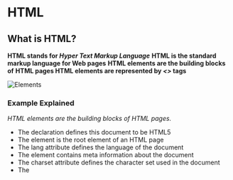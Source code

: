 # HTML 

## What is HTML?

**HTML stands for *Hyper Text Markup Language***
**HTML is the standard markup language for Web pages** 
**HTML elements are the building blocks of**
**HTML pages HTML elements are represented by *<>* tags**

![Elements](https://www.benjaminslap.be/wordpress/wp-content/uploads/2016/12/html-beginners-tutorial-part2_nav-element.png)


### Example Explained
*HTML elements are the building blocks of HTML pages.*

- The <!DOCTYPE html> declaration defines this document to be HTML5
- The <html> element is the root element of an HTML page
- The lang attribute  defines the language of the document
- The <meta> element contains meta information about the document
- The charset attribute defines the character set used in the document
- The <title> element specifies a title for the document
- The <body> element contains the visible page content
- The <h1> element defines a large heading
- The <p> element defines a paragraph



## Why learn HTML?

- *It is a simple markup language. Its implementation is easy.*
- *It is used to create a website.*
- *Helps in developing fundamentals about web programming.*
- *Boost professional career.*

## How to approach building a site


1. **Sitemap**

![sitemap](https://www.connectinternetsolutions.com/wp-content/uploads/2016/03/html-sitemap.png)

2. **Wireframe**
![wireframe](https://media.cheggcdn.com/media/dd4/dd4d1368-705d-41c0-b6fd-e31d19c212c7/phpnyw0z4.png)

3. **Getting your message across using design**

> - The primary aim of any kind of visual design is to communicate.

> - Organizing and prioritizing information on a page helps users understand its importance and what order to read it in.

4. **Visual hierarchy**

![visual](https://image.slidesharecdn.com/pp3-140418015716-phpapp02/95/pixel-perfect-guide-14-638.jpg?cb=1398162148)



## HTML, CSS AND JS: 

![](https://encrypted-tbn0.gstatic.com/images?q=tbn%3AANd9GcQr4CwPJBt7k5vWMlRwFB_-3uf5PFmAjzga8g&usqp=CAU)



### Advantages of JavaScript

- The merits of using JavaScript are:

    1. **Less server interaction** − You can validate user input before sending the page off to the server. This saves server traffic, which means less load on your server.

    2. **Immediate feedback to the visitors** − They don't have to wait for a page reload to see if they have forgotten to enter something.

    3. **Increased interactivity** − You can create interfaces that react when the user hovers over them with a mouse or activates them via the keyboard.

    4. **Richer interfaces** − You can use JavaScript to include such items as drag-and-drop components and sliders to give a Rich Interface to your site visitors.
